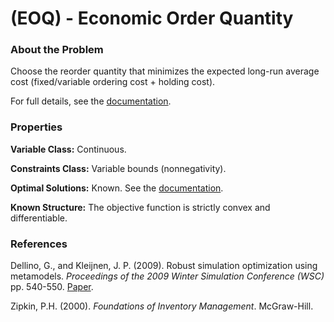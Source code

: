 # (EOQ) - Economic Order Quantity

### About the Problem

Choose the reorder quantity that minimizes the expected long-run average cost (fixed/variable ordering cost + holding cost).

For full details, see the [documentation](https://github.com/simopt-admin/simopt/tree/matlab/Problems/EOQ/EconomicOrderQuantity.pdf).

### Properties

**Variable Class:** Continuous.

**Constraints Class:** Variable bounds (nonnegativity).

**Optimal Solutions:** Known. See the [documentation](https://github.com/simopt-admin/simopt/tree/matlab/Problems/EOQ/EconomicOrderQuantity.pdf).

**Known Structure:** The objective function is strictly convex and differentiable.
 
### References
Dellino, G., and Kleijnen, J. P. (2009). Robust simulation optimization using metamodels. *Proceedings of the 2009 Winter Simulation Conference (WSC)* pp. 540-550.
[Paper](https://www.informs-sim.org/wsc09papers/052.pdf).

Zipkin, P.H. (2000). *Foundations of Inventory Management*. McGraw-Hill.

